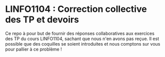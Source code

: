 # LINFO1104 : Correction collective des TP et devoirs

Ce repo à pour but de fournir des réponses collaboratives aux exercices des TP du cours LINFO1104, sachant que nous n'en avons pas reçue. Il est possible que des coquilles se soient introduites et nous comptons sur vous pour pallier à ce problème !
